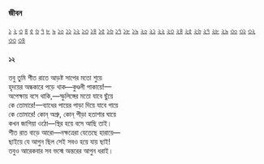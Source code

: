 ### জীবন  
 [১](2.10.0.jeebon-1.md) [২](2.10.1.jeebon-2.md) [৩](2.10.2.jeebon-3.md) [৪](2.10.3.jeebon-4.md) [৫](2.10.4.jeebon-5.md) [৬](2.10.5.jeebon-6.md) [৭](2.10.6.jeebon-7.md) [৮](2.10.7.jeebon-8.md) [৯](2.10.8.jeebon-9.md) [১০](2.10.9.jeebon-10.md) [১১](2.10.10.jeebon-11.md) [১২](2.10.11.jeebon-12.md) [১৩](2.10.12.jeebon-13.md) [১৪](2.10.13.jeebon-14.md) [১৫](2.10.14.jeebon-15.md) [১৬](2.10.15.jeebon-16.md) [১৭](2.10.16.jeebon-17.md) [১৮](2.10.17.jeebon-18.md) [১৯](2.10.18.jeebon-19.md) [২০](2.10.19.jeebon-20.md) [২১](2.10.20.jeebon-21.md) [২২](2.10.21.jeebon-22.md) [২৩](2.10.22.jeebon-23.md) [২৪](2.10.23.jeebon-24.md) [২৫](2.10.24.jeebon-25.md) [২৬](2.10.25.jeebon-26.md) [২৭](2.10.26.jeebon-27.md) [২৮](2.10.27.jeebon-28.md) [২৯](2.10.28.jeebon-29.md) [৩০](2.10.29.jeebon-30.md) [৩১](2.10.30.jeebon-31.md) [৩২](2.10.31.jeebon-32.md) [৩৩](2.10.32.jeebon-33.md) [৩৪](2.10.33.jeebon-34.md)
#### ১২
 তবু তুমি শীত রাতে আড়ষ্ট সাপের মতো শুয়ে  
হৃদয়ের অন্ধকারে পড়ে থাক—কুণ্ডলী পাকায়ে!—  
অপেক্ষায় বসে থাকি,—স্ফুলিঙ্গের মতো যাবে ছুঁয়ে  
কে তোমারে!—ব্যাধের পায়ের পাড়া দিয়ে যাবে গায়ে  
কে তোমারে! কোন্ অশ্রু, কোন্‌ পীড়া হতাশার ঘায়ে  
কখন জাগিয়া ওঠো—স্থির হয়ে বসে আছি তাই।  
শীত রাত বাড়ে আরো—নক্ষত্রেরা যেতেছে হারায়ে—  
ছাইয়ে যে আগুন ছিল সেই সবও হয়ে যায় ছাই!  
তবুও আরেকবার সব ভস্মে অন্তরের আগুন ধরাই।   